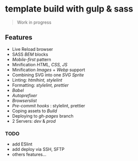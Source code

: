 # template build with gulp & sass

> Work in progress

## Features

- Live Reload browser
- SASS _BEM_ blocks
- _Mobile-first_ pattern
- Minification _HTML, CSS, JS_
- Minification _Images_ + _Webp_ support
- Combining SVG into one _SVG Sprite_
- Linting: _htmlhint, stylelint_
- Formatting: _stylelint, prettier_
- _Babel_
- _Autoprefixer_
- _Browserslist_
- _Pre-commit hooks_ : stylelint, prettier
- Coping assets to _Build_
- Deploying to _gh-pages_ branch
- 2 Servers: _dev_ & _prod_

### TODO

- add ESlint
- add deploy via SSH, SFTP
- others features...
